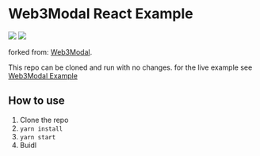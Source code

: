 # Web3Modal React Example

<img src="https://img.shields.io/badge/typescript%20-%23007ACC.svg?&style=for-the-badge&logo=typescript&logoColor=white"/>
<img src="https://img.shields.io/badge/react%20-%2320232a.svg?&style=for-the-badge&logo=react&logoColor=%2361DAFB"/>
 


forked from: [Web3Modal](https://github.com/Web3Modal/web3modal). 

This repo can be cloned and run with no changes. for the live example see [Web3Modal Example](https://web3modal.com)

## How to use

1. Clone the repo
2. ``` yarn install ```
3. ``` yarn start ```
4. Buidl
